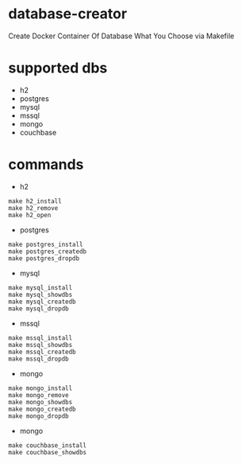 # database-creator

Create Docker Container Of Database What You Choose via Makefile


# supported dbs

- h2
- postgres
- mysql
- mssql
- mongo
- couchbase


# commands

- h2
~~~
make h2_install
make h2_remove
make h2_open
~~~

- postgres
~~~
make postgres_install 
make postgres_createdb 
make postgres_dropdb
~~~

- mysql
~~~
make mysql_install 
make mysql_showdbs 
make mysql_createdb 
make mysql_dropdb
~~~

- mssql
~~~
make mssql_install 
make mssql_showdbs 
make mssql_createdb 
make mssql_dropdb
~~~


- mongo
~~~
make mongo_install 
make mongo_remove
make mongo_showdbs 
make mongo_createdb 
make mongo_dropdb
~~~

- mongo
~~~
make couchbase_install
make couchbase_showdbs
~~~


